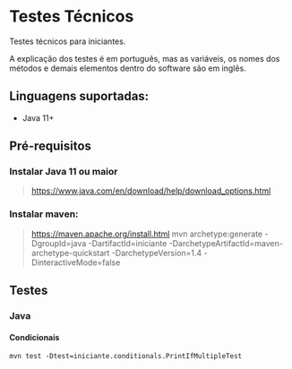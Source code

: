 # Testes Técnicos

Testes técnicos para iniciantes.

A explicação dos testes é em português, mas as variáveis, os nomes dos métodos e
demais elementos dentro do software são em inglês.

## Linguagens suportadas:
- Java 11+

## Pré-requisitos

### Instalar Java 11 ou maior
> https://www.java.com/en/download/help/download_options.html

### Instalar maven:
> https://maven.apache.org/install.html
mvn archetype:generate -DgroupId=java -DartifactId=iniciante -DarchetypeArtifactId=maven-archetype-quickstart -DarchetypeVersion=1.4 -DinteractiveMode=false

## Testes

### Java

#### Condicionais
`mvn test -Dtest=iniciante.conditionals.PrintIfMultipleTest`